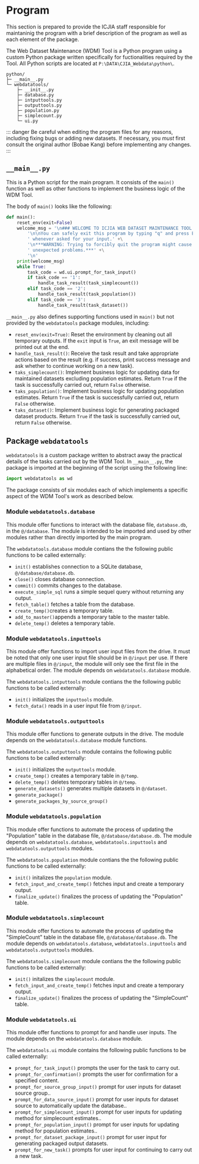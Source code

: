 # Program
This section is prepared to provide the ICJIA staff responsible for maintaninig the program with a brief description of the program as well as each element of the package.

The Web Dataset Maintenance (WDM) Tool is a Python program using a custom Python package written specifically for fuctionalities required by the Tool. All Python scripts are located at `P:\DATA\CJIA_Webdata\python\`.

```
python/
├─ __main__.py
└─ webdatatools/
    ├─ __init__.py
    ├─ database.py
    ├─ intputtools.py
    ├─ outputtools.py
    ├─ population.py
    ├─ simplecount.py
    └─ ui.py
```

::: danger
Be careful when editing the program files for any reasons, including fixing bugs or adding new datasets. If necessary, you *must* first consult the original author (Bobae Kang) before implementing any changes.
:::

## `__main__.py`

This is a Python script for the main program. It consists of the `main()` function as well as other functions to implement the business logic of the WDM Tool.

The body of `main()` looks like the following:

```python
def main():
    reset_env(exit=False)
    welcome_msg = '\n### WELCOME TO ICJIA WEB DATASET MAINTENANCE TOOL ###' +\
        '\n\nYou can safely exit this program by typing "q" and press Enter' +\
        ' whenever asked for your input.' +\
        '\n***WARNING: Trying to forcibly quit the program might cause' +\
        ' unexpected problems.***' +\
        '\n'
    print(welcome_msg)
    while True:
        task_code = wd.ui.prompt_for_task_input()
        if task_code == '1':
            handle_task_result(task_simplecount())
        elif task_code == '2':
            handle_task_result(task_population())
        elif task_code == '3':
            handle_task_result(task_dataset())
```

`__main__.py` also defines supporting functions used in `main()` but not provided by the `webdatatools` package modules, including:

* `reset_env(exit=True)`: Reset the environment by cleaning out all temporary outputs. If the `exit` input is `True`, an exit message will be printed out at the end.
* `handle_task_result()`: Receive the task result and take appropriate actions based on the result (e.g. if success, print success message and ask whether to continue working on a new task).
* `taks_simplecount()`: Implement business logic for updating data for maintained datasets excluding population estimates. Return `True` if the task is successfully carried out, return `False` otherwise.
* `taks_population()`: Implement business logic for updating population estimates. Return `True` if the task is successfully carried out, return `False` otherwise.
* `taks_dataset()`: Implement business logic for generating packaged dataset products. Return `True` if the task is successfully carried out, return `False` otherwise.

## Package `webdatatools`
`webdatatools` is a custom package written to abstract away the practical details of the tasks carried out by the WDM Tool. In `__main__.py`, the package is imported at the beginning of the script using the following line:

```python
import webdatatools as wd
```

The package consists of six modules each of which implements a specific aspect of the WDM Tool's work as described below.

### Module `webdatatools.database`
This module offer functions to interact with the database file, `database.db`,
in the `@/database`. The module is intended to be imported and used by other
modules rather than directly imported by the main program.

The `webdatatools.database` module contians the the following public functions to be called externally:

* `init()` establishes connection to a SQLite database, `@/database/database.db`.
* `close()` closes database connection.
* `commit()` commits changes to the database.
* `execute_simple_sql` runs a simple sequel query without returning any output.
* `fetch_table()` fetches a table from the database.
* `create_temp()`creates a temporary table.
* `add_to_master()`appends a temporary table to the master table.
* `delete_temp()` deletes a temporary table.

### Module `webdatatools.inputtools`
This module offer functions to import user input files from the drive.
It must be noted that only one user input file should be in `@/input`
per use. If there are multiple files in `@/input`, the module will only see
the first file in the alphabetical order. The module depends on `webdatatools.database` module. 

The `webdatatools.intputtools` module contians the the following public functions to be called externally:

* `init()` initializes the `inputtools` module.
* `fetch_data()` reads in a user input file from `@/input`.

### Module `webdatatools.outputtools`
This module offer functions to generate outputs in the drive. The module depends on the `webdatatools.database` module functions.

The `webdatatools.outputtools` module contains the following public functions to be called externally:

* `init()` initializes the `outputtools` module.
* `create_temp()` creates a temporary table in `@/temp`.
* `delete_temp()` deletes temporary tables in `@/temp`.
* `generate_datasets()` generates multiple datasets in `@/dataset`.
* `generate_package()`
* `generate_packages_by_source_group()`

### Module `webdatatools.population` 
This module offer functions to automate the process of updating
the "Population" table in the database file, `@/database/database.db`. The module depends on `webdatatools.database`, `webdatatools.inputtools` and `webdatatools.outputtools` modules.

The `webdatatools.population` module contians the the following public functions to be called externally:

* `init()` initalizes the `population` module.
* `fetch_input_and_create_temp()` fetches input and create a temporary output.
* `finalize_update()` finalizes the process of updating the "Population" table.

### Module `webdatatools.simplecount`
This module offer functions to automate the process of updating
the "SimpleCount" table in the database file, `@/database/database.db`. The module depends on `webdatatools.database`, `webdatatools.inputtools` and `webdatatools.outputtools` modules.

The `webdatatools.simplecount` module contians the the following public functions to be called externally:

* `init()` initalizes the `simplecount` module.
* `fetch_input_and_create_temp()` fetches input and create a temporary output.
* `finalize_update()` finalizes the process of updating the "SimpleCount" table.

### Module `webdatatools.ui`
This module offer functions to prompt for and handle user inputs. The module depends on the `webdatatools.database` module.

The `webdatatools.ui` module contains the following public functions to be called externally:

* `prompt_for_task_input()` prompts the user for the task to carry out. 
* `prompt_for_confirmation()` prompts the user for confirmation for a specified content.
* `prompt_for_source_group_input()` prompt for user inputs for dataset source group..
* `prompt_for_data_source_input()` prompt for user inputs for dataset source to automatically update the database..
* `prompt_for_simplecount_input()` prompt for user inputs for updating method for simplecount estimates..
* `prompt_for_population_input()` prompt for user inputs for updating method for population estimates..
* `prompt_for_dataset_package_input()` prompt for user input for generating packaged output datasets.
* `prompt_for_new_task()` prompts for user input for continuing to carry out a new task.